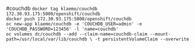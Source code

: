 #couchdb
 ````docker tag klaemo/couchdb 172.30.93.175:5000/openshift/couchdb````  
 ````docker push 172.30.93.175:5000/openshift/couchdb````  
 ````oc new-app klaemo/couchdb -e 'COUCHDB_USER=admin' -e 'COUCHDB_PASSWORD=123456' -l 'name=couchdb'````  
 ``oc volumes dc/couchdb --add --claim-name=couchdb-claim --mount-path=/usr/local/var/lib/couchdb \
                     -t persistentVolumeClaim --overwrite
``
